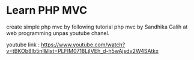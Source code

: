 # Learn PHP MVC 


create simple php mvc by following tutorial php mvc by Sandhika Galih at web programming unpas youtube chanel. 

youtube link : https://www.youtube.com/watch?v=tBKOb8Ib5nI&list=PLFIM0718LjIVEh_d-h5wAjsdv2W4SAtkx
